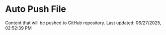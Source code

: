 # Auto Push File

Content that will be pushed to GitHub repository.
Last updated: 06/27/2025, 02:52:39 PM